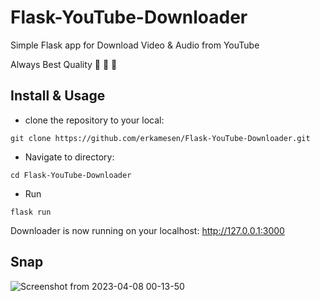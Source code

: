 # Flask-YouTube-Downloader
Simple Flask app for Download Video &amp; Audio from YouTube

Always Best Quality  💯  💯  💯 

## Install & Usage

- clone the repository to your local:
```
git clone https://github.com/erkamesen/Flask-YouTube-Downloader.git
```

- Navigate to directory:
```
cd Flask-YouTube-Downloader
```
- Run
```
flask run
```
Downloader is now running on your localhost: http://127.0.0.1:3000

## Snap

![Screenshot from 2023-04-08 00-13-50](https://user-images.githubusercontent.com/120065120/230690024-c6a79a34-a434-48ec-ba7c-51cf890b3ee3.png)
